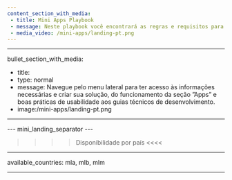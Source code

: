 ```yaml
---
content_section_with_media: 
 - title: Mini Apps Playbook
 - message: Neste playbook você encontrará as regras e requisitos para integrar seu Mini App à Point Smart. Ele foi criado por diferentes equipes do Mercado Pago, a fim de garantir que os principais processos e direcionamentos estivessem documentados de forma clara, simples e precisa. 
 - media_video: /mini-apps/landing-pt.png
---
```


---
bullet_section_with_media: 
 - title: 
 - type: normal
 - message: Navegue pelo menu lateral para ter acesso às informações necessárias e criar sua solução, do funcionamento da seção ”Apps” e boas práticas de usabilidade aos guias técnicos de desenvolvimento. 
 - image:/mini-apps/landing-pt.png
---

--- mini_landing_separator ---

>>>> Disponibilidade por país <<<<
---
available_countries: mla, mlb, mlm

---